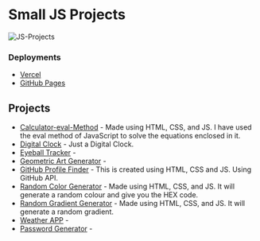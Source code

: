 # Small JS Projects
![JS-Projects](https://socialify.git.ci/harsh1x4/JS-Projects/image?font=KoHo&language=1&name=1&owner=1&pattern=Charlie%20Brown&theme=Dark)
### Deployments
- [Vercel](https://js-projects-harsh1x4.vercel.app)
- [GitHub Pages](https://harsh1x4.github.io/JS-Projects/)

## Projects
- [Calculator-eval-Method](https://github.com/harsh1x4/Small-JS-Projects/tree/master/Calculator-eval-Method) - Made using HTML, CSS, and JS. I have used the eval method of JavaScript to solve the equations enclosed in it.
- [Digital Clock](https://github.com/harsh1x4/JS-Projects/tree/master/Digital-Clock) - Just a Digital Clock.
- [Eyeball Tracker](https://github.com/harsh1x4/JS-Projects/tree/master/Eyeball-Tracking-MouseMovement) - 
- [Geometric Art Generator](https://github.com/harsh1x4/JS-Projects/tree/master/Geometric-Art) -
- [GitHub Profile Finder](https://github.com/harsh1x4/JS-Projects/tree/master/GitHub-Profile-Finder) - This is created using HTML, CSS and JS. Using GitHub API.
- [Random Color Generator](https://github.com/harsh1x4/Small-JS-Projects/tree/master/RandomColorGenerator) - Made using HTML, CSS, and JS. It will generate a random colour and give you the HEX code.
- [Random Gradient Generator](https://github.com/harsh1x4/JS-Projects/tree/master/Random-Gradient-Generator) - Made using HTML, CSS, and JS. It will generate a random gradient.
- [Weather APP](https://github.com/harsh1x4/JS-Projects/tree/master/Weather) -
- [Password Generator](https://github.com/harsh1x4/JS-Projects/tree/master/Random-Password-Generator) - 